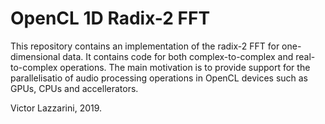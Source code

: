 OpenCL 1D Radix-2 FFT
================

This repository contains an implementation of the radix-2 FFT for
one-dimensional data. It contains code for both complex-to-complex
and real-to-complex operations. The main motivation is to provide support
for the parallelisatio of audio processing operations in OpenCL devices such
as GPUs, CPUs and accellerators.

Victor Lazzarini, 2019.
